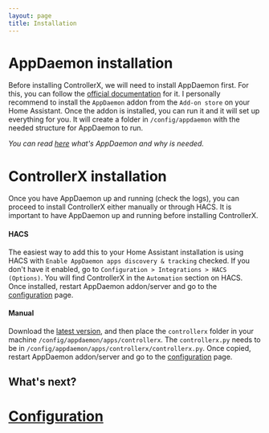 ```yaml
---
layout: page
title: Installation
---
```


# AppDaemon installation

Before installing ControllerX, we will need to install AppDaemon first. For this, you can follow the [official documentation](https://appdaemon.readthedocs.io/en/latest/INSTALL.html) for it. I personally recommend to install the `AppDaemon` addon from the `Add-on store` on your Home Assistant. Once the addon is installed, you can run it and it will set up everything for you. It will create a folder in `/config/appdaemon` with the needed structure for AppDaemon to run.

_You can read [here](/controllerx/others/run-appdaemon) what's AppDaemon and why is needed._

# ControllerX installation

Once you have AppDaemon up and running (check the logs), you can proceed to install ControllerX either manually or through HACS. It is important to have AppDaemon up and running before installing ControllerX.

#### HACS

The easiest way to add this to your Home Assistant installation is using HACS with `Enable AppDaemon apps discovery & tracking` checked. If you don't have it enabled, go to `Configuration > Integrations > HACS (Options)`. You will find ControllerX in the `Automation` section on HACS. Once installed, restart AppDaemon addon/server and go to the [configuration](configuration) page.

#### Manual

Download the [latest version](https://github.com/xaviml/controllerx/releases/latest/download/controllerx.zip), and then place the `controllerx` folder in your machine `/config/appdaemon/apps/controllerx`. The `controllerx.py` needs to be in `/config/appdaemon/apps/controllerx/controllerx.py`. Once copied, restart AppDaemon addon/server and go to the [configuration](configuration) page.

## What's next?

# [Configuration](configuration)
